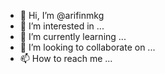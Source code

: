 - 👋 Hi, I’m @arifinmkg
- 👀 I’m interested in ...
- 🌱 I’m currently learning ...
- 💞️ I’m looking to collaborate on ...
- 📫 How to reach me ...

<!---
arifinmkg/arifinmkg is a ✨ special ✨ repository because its `README.md` (this file) appears on your GitHub profile.
You can click the Preview link to take a look at your changes.
--->

